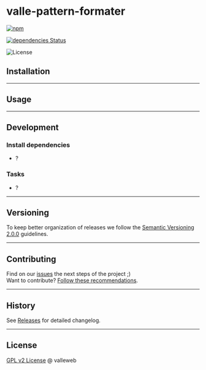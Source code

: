 # valle-pattern-formater

[![npm](https://img.shields.io/npm/v/valle-pattern-formater.svg)](https://www.npmjs.com/package/valle-pattern-formater)

[![dependencies Status](https://david-dm.org/valleweb/valle-pattern-formater/status.svg)](https://david-dm.org/valleweb/valle-pattern-formater)

![License](https://img.shields.io/badge/license-GPL%20v2-purple)

## Installation

<hr>

## Usage

<hr>

## Development

### Install dependencies

- ?

### Tasks

- ?

<hr>

## Versioning

To keep better organization of releases we follow the [Semantic Versioning 2.0.0](http://semver.org/) guidelines.

<hr>

## Contributing

Find on our [issues](https://github.com/valleweb/valle-pattern-formater/issues/) the next steps of the project ;)
<br>
Want to contribute? [Follow these recommendations](https://github.com/valleweb/valle-pattern-formater/blob/master/CONTRIBUTING.md).

<hr>

## History

See [Releases](https://github.com/valleweb/valle-pattern-formater/releases) for detailed changelog.

<hr>

## License

[GPL v2 License](https://github.com/valleweb/valle-pattern-formater/blob/master/LICENSE.md) @ valleweb
